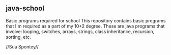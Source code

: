 ## java-school
Basic programs required for school
This repository contains basic programs that I'm required as a part of my 10+2 degree.
These are java programs that involve: looping, switches, arrays, strings, class inheritance, recursion, sorting, etc.

//Sua Spontey//
